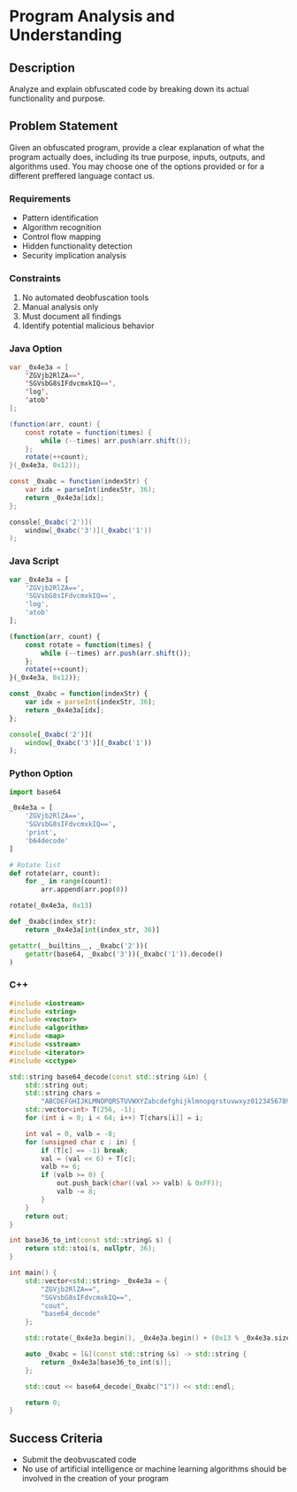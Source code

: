 # Program Analysis and Understanding

## Description
Analyze and explain obfuscated code by breaking down its actual functionality and purpose.

## Problem Statement
Given an obfuscated program, provide a clear explanation of what the program actually does, including its true purpose, inputs, outputs, and algorithms used. You may choose one of the options provided or for a different preffered language contact us.

### Requirements
- Pattern identification
- Algorithm recognition
- Control flow mapping
- Hidden functionality detection
- Security implication analysis

### Constraints
1. No automated deobfuscation tools
2. Manual analysis only
3. Must document all findings
4. Identify potential malicious behavior

### Java Option
```Java
var _0x4e3a = [
    'ZGVjb2RlZA==',
    'SGVsbG8sIFdvcmxkIQ==',
    'log',
    'atob'
];

(function(arr, count) {
    const rotate = function(times) {
        while (--times) arr.push(arr.shift());
    };
    rotate(++count);
}(_0x4e3a, 0x12));

const _0xabc = function(indexStr) {
    var idx = parseInt(indexStr, 36);
    return _0x4e3a[idx];
};

console[_0xabc('2')](
    window[_0xabc('3')](_0xabc('1')) 
);
```
### Java Script
```js
var _0x4e3a = [
    'ZGVjb2RlZA==',
    'SGVsbG8sIFdvcmxkIQ==',
    'log',
    'atob'
];

(function(arr, count) {
    const rotate = function(times) {
        while (--times) arr.push(arr.shift());
    };
    rotate(++count);
}(_0x4e3a, 0x12));

const _0xabc = function(indexStr) {
    var idx = parseInt(indexStr, 36);
    return _0x4e3a[idx];
};

console[_0xabc('2')](
    window[_0xabc('3')](_0xabc('1'))
);
```
### Python Option
```py
import base64

_0x4e3a = [
    'ZGVjb2RlZA==', 
    'SGVsbG8sIFdvcmxkIQ==', 
    'print',
    'b64decode'
]

# Rotate list
def rotate(arr, count):
    for _ in range(count):
        arr.append(arr.pop(0))

rotate(_0x4e3a, 0x13)

def _0xabc(index_str):
    return _0x4e3a[int(index_str, 36)]

getattr(__builtins__, _0xabc('2'))(
    getattr(base64, _0xabc('3'))(_0xabc('1')).decode()
)
```
### C++
```cpp
#include <iostream>
#include <string>
#include <vector>
#include <algorithm>
#include <map>
#include <sstream>
#include <iterator>
#include <cctype>

std::string base64_decode(const std::string &in) {
    std::string out;
    std::string chars =
        "ABCDEFGHIJKLMNOPQRSTUVWXYZabcdefghijklmnopqrstuvwxyz0123456789+/";
    std::vector<int> T(256, -1);
    for (int i = 0; i < 64; i++) T[chars[i]] = i;

    int val = 0, valb = -8;
    for (unsigned char c : in) {
        if (T[c] == -1) break;
        val = (val << 6) + T[c];
        valb += 6;
        if (valb >= 0) {
            out.push_back(char((val >> valb) & 0xFF));
            valb -= 8;
        }
    }
    return out;
}

int base36_to_int(const std::string& s) {
    return std::stoi(s, nullptr, 36);
}

int main() {
    std::vector<std::string> _0x4e3a = {
        "ZGVjb2RlZA==",
        "SGVsbG8sIFdvcmxkIQ==", 
        "cout",
        "base64_decode"
    };

    std::rotate(_0x4e3a.begin(), _0x4e3a.begin() + (0x13 % _0x4e3a.size()), _0x4e3a.end());

    auto _0xabc = [&](const std::string &s) -> std::string {
        return _0x4e3a[base36_to_int(s)];
    };

    std::cout << base64_decode(_0xabc("1")) << std::endl;

    return 0;
}
```


## Success Criteria

- Submit the deobvuscated code
- No use of artificial intelligence or machine learning algorithms should be involved in the creation of your program

